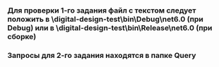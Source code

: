 ### Для проверки 1-го задания файл с текстом следует положить в \digital-design-test\bin\Debug\net6.0 (при Debug) или в \digital-design-test\bin\Release\net6.0 (при сборке)
### Запросы для 2-го задания находятся в папке Query
